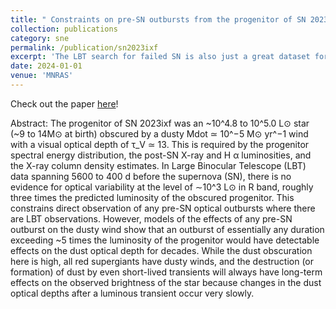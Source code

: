 ```yaml
---
title: " Constraints on pre-SN outbursts from the progenitor of SN 2023ixf using the Large Binocular Telescope"
collection: publications
category: sne
permalink: /publication/sn2023ixf
excerpt: 'The LBT search for failed SN is also just a great dataset for successful SNe.  The survey has been ongoing since 2008, and so we now have up to 15 years of archival observations that can be used to measure and constrain the pre-SN variability of the progenitor star.  We do exactly this for SN 2023ixf, finding no evidence for optical variability in our data.  We also put upper limits outbursts that we may have missed due to gaps in observation – namely, if the progenitor exceeded 5x its initial luminosity in an outburst, we would have been able to detect it because its long-lasting effects on the dust surrounding the progenitor.'
date: 2024-01-01
venue: 'MNRAS'
---
```


Check out the paper [here](https://ui.adsabs.harvard.edu/abs/2024MNRAS.527.5366N/abstract)!

Abstract: The progenitor of SN 2023ixf was an ~10^4.8 to 10^5.0 L⊙ star (~9 to 14M⊙ at birth) obscured by a dusty Mdot ≃ 10^−5 M⊙ yr^−1 wind with a visual optical depth of τ_V ≃ 13. This is required by the progenitor spectral energy distribution, the post-SN X-ray and H α luminosities, and the X-ray column density estimates. In Large Binocular Telescope (LBT) data spanning 5600 to 400 d before the supernova (SN), there is no evidence for optical variability at the level of ∼10^3 L⊙ in R band, roughly three times the predicted luminosity of the obscured progenitor. This constrains direct observation of any pre-SN optical outbursts where there are LBT observations. However, models of the effects of any pre-SN outburst on the dusty wind show that an outburst of essentially any duration exceeding ~5 times the luminosity of the progenitor would have detectable effects on the dust optical depth for decades. While the dust obscuration here is high, all red supergiants have dusty winds, and the destruction (or formation) of dust by even short-lived transients will always have long-term effects on the observed brightness of the star because changes in the dust optical depths after a luminous transient occur very slowly. 
